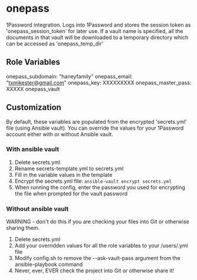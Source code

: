 onepass
=========

1Password integration.  Logs into 1Password and stores the session token as 'onepass_session_token' for later use.  If a vault name is specified, all the documents in that vault will be downloaded to a temporary directory which can be accessed as 'onepass_temp_dir'

Role Variables
--------------

onepass_subdomain: "haneyfamily"
onepass_email: "txmikester@gmail.com"
onepass_key: XXXXXXXXX
onepass_master_pass: XXXXX
onepass_vault

Customization
-------------

By default, these variables are populated from the encrypted 'secrets.yml' file (using Ansible vault).  You can override the values for your 1Password account either with or without Ansible vault.

### With ansible vault
1. Delete secrets.yml
2. Rename secrets-template.yml to secrets.yml
3. Fill in the variable values in the template
4. Encrypt the secrets.yml file: `ansible-vault encrypt secrets.yml`
5. When running the config, enter the password you used for encrypting the file when prompted for the vault password

### Without ansible vault

WARNING - don't do this if you are checking your files into Git or otherwise sharing them.

1. Delete secrets.yml
2. Add your overridden values for all the role variables to your /users/<userid>.yml file
3. Modify config.sh to remove the --ask-vault-pass argument from the ansible-playbook command
4. Never, ever, EVER check the project into Git or otherwise share it!
